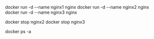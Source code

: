 docker run -d --name nginx1 nginx
docker run -d --name nginx2 nginx
docker run -d --name nginx3 nginx

docker stop nginx2
docker stop nginx3

docker ps -a
